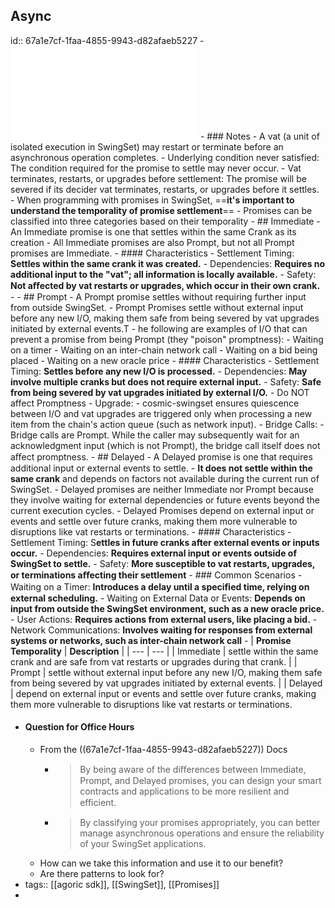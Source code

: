 ## Async
id:: 67a1e7cf-1faa-4855-9943-d82afaeb5227
	- ![Swing_Set_docs_Async.pdf](../assets/Swing_Set_docs_Async_1738662759946_0.pdf)
	- ### Notes
	- A vat (a unit of isolated execution in SwingSet) may restart or terminate before an asynchronous operation completes.
	- Underlying condition never satisfied: The condition required for the promise to settle may never occur.
	- Vat terminates, restarts, or upgrades before settlement: The promise will be severed if its decider vat terminates, restarts, or upgrades before it settles.
	- When programming with promises in SwingSet, ==**it's important to understand the temporality of promise settlement**==
	- Promises can be classified into three categories based on their temporality
		- ## Immediate
			- An Immediate promise is one that settles within the same Crank as its creation
			- All Immediate promises are also Prompt, but not all Prompt promises are Immediate.
			- #### Characteristics
				- Settlement Timing: **Settles within the same crank it was created.**
				- Dependencies: **Requires no additional input to the "vat"; all information is locally available.**
				- Safety: **Not aﬀected by vat restarts or upgrades, which occur in their own crank.**
				-
		- ## Prompt
			- A Prompt promise settles without requiring further input from outside SwingSet.
			- Prompt Promises settle without external input before any new I/O, making them safe from being severed by vat upgrades initiated by external events.T
			- he following are examples of I/O that can prevent a promise from being Prompt (they "poison" promptness):
				- Waiting on a timer
				- Waiting on an inter-chain network call
				- Waiting on a bid being placed
				- Waiting on a new oracle price
			- #### Characteristics
				- Settlement Timing: **Settles before any new I/O is processed.**
				- Dependencies: **May involve multiple cranks but does not require external input.**
				- Safety: **Safe from being severed by vat upgrades initiated by external I/O.**
			- Do NOT affect Promptness
				- Upgrade:
					- cosmic-swingset ensures quiescence between I/O and vat upgrades are triggered only when processing a new item from the chain's action queue (such as network input).
				- Bridge Calls:
					- Bridge calls are Prompt. While the caller may subsequently wait for an acknowledgment input (which is not Prompt), the bridge call itself does not aﬀect promptness.
		- ## Delayed
			- A Delayed promise is one that requires additional input or external events to settle.
			- **It does not settle within the same crank** and depends on factors not available during the current run of SwingSet.
			- Delayed promises are neither Immediate nor Prompt because they involve waiting for external dependencies or future events beyond the current execution cycles.
			- Delayed Promises depend on external input or events and settle over future cranks, making them more vulnerable to disruptions like vat restarts or terminations.
			- #### Characteristics
				- Settlement Timing: S**ettles in future cranks after external events or inputs occur.**
				- Dependencies: **Requires external input or events outside of SwingSet to settle.**
				- Safety: **More susceptible to vat restarts, upgrades, or terminations aﬀecting their settlement**
			- ### Common Scenarios
				- Waiting on a Timer: **Introduces a delay until a speciﬁed time, relying on external scheduling.**
				- Waiting on External Data or Events: **Depends on input from outside the SwingSet environment, such as a new oracle price.**
				- User Actions: **Requires actions from external users, like placing a bid.**
				- Network Communications: **Involves waiting for responses from external systems or networks, such as inter-chain network call**
		- | **Promise Temporality** | **Description** |
		  | --- | --- |
		  | Immediate | settle within the same crank and are safe from vat restarts or upgrades during that crank. |
		  | Prompt | settle without external input before any new I/O, making them safe from being severed by vat upgrades initiated by external events. |
		  | Delayed | depend on external input or events and settle over future cranks, making them more vulnerable to disruptions like vat restarts or terminations.
- #### Question for Office Hours
	- From the ((67a1e7cf-1faa-4855-9943-d82afaeb5227)) Docs
		- > By being aware of the diﬀerences between Immediate, Prompt, and Delayed promises, you can design your smart contracts and applications to be more resilient and eﬃcient.
		- > By classifying your promises appropriately, you can better manage asynchronous operations and ensure the reliability of your SwingSet applications.
	- How can we take this information and use it to our benefit?
	- Are there patterns to look for?
- tags:: [[agoric sdk]], [[SwingSet]], [[Promises]]
-
